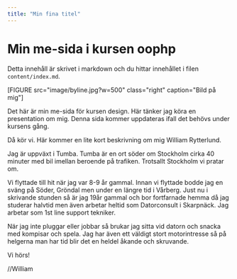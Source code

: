 ```yaml
---
title: "Min fina titel"
---
```

Min me-sida i kursen oophp
=========================

Detta innehåll är skrivet i markdown och du hittar innehållet i filen `content/index.md`.

[FIGURE src="image/byline.jpg?w=500" class="right" caption="Bild på mig"]

Det här är min me-sida för kursen design. Här tänker jag köra en presentation om mig. Denna sida kommer uppdateras ifall det behövs under kursens gång.

Då kör vi.
Här kommer en lite kort beskrivning om mig William Rytterlund.

Jag är uppväxt i Tumba. Tumba är en ort söder om Stockholm cirka 40 minuter med bil imellan beroende på trafiken. Trotsallt Stockholm vi pratar om.

Vi flyttade till hit när jag var 8-9 år gammal. Innan vi flyttade bodde jag en sväng på Söder, Gröndal men under en längre tid i Vårberg.
Just nu i skrivande stunden så är jag 19år gammal och bor fortfarnade hemma då jag studerar halvtid men även arbetar heltid som Datorconsult i Skarpnäck.
Jag arbetar som 1st line support tekniker.

När jag inte pluggar eller jobbar så brukar jag sitta vid datorn och snacka med kompisar och spela.
Jag har även ett väldigt stort motorintresse så på helgerna man har tid blir det en heldel åkande och skruvande.

Vi hörs!

//William
